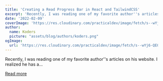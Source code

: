 ```yaml
---
title: 'Creating a Read Progress Bar in React and TailwindCSS'
excerpt: 'Recently, I was reading one of my favorite author''s articles on his website. I realized he has a...'
date: '2022-02-09'
coverImage: 'https://res.cloudinary.com/practicaldev/image/fetch/s--wYj6-QE0--/c_imagga_scale,f_auto,fl_progressive,h_420,q_auto,w_1000/https://dev-to-uploads.s3.amazonaws.com/uploads/articles/49a5779ennir28dun3gx.png'
author:
  name: Koders
  picture: "assets/blog/authors/koders.png"
ogImage:
  url: 'https://res.cloudinary.com/practicaldev/image/fetch/s--wYj6-QE0--/c_imagga_scale,f_auto,fl_progressive,h_420,q_auto,w_1000/https://dev-to-uploads.s3.amazonaws.com/uploads/articles/49a5779ennir28dun3gx.png'
---
```


Recently, I was reading one of my favorite author''s articles on his website. I realized he has a...

[Read more](https://dev.to/anshuman_bhardwaj/creating-a-read-progress-bar-in-react-and-tailwindcss-g1n)
